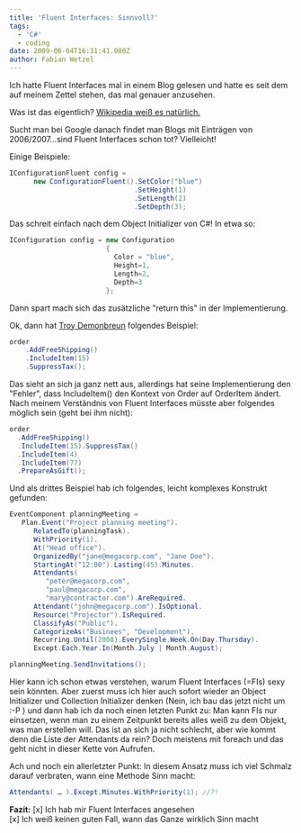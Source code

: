 ```yaml
---
title: 'Fluent Interfaces: Sinnvoll?'
tags:
  - 'C#'
  - coding
date: 2009-06-04T16:31:41.000Z
author: Fabian Wetzel
---
```


Ich hatte Fluent Interfaces mal in einem Blog gelesen und hatte es seit dem auf meinem Zettel stehen, das mal genauer anzusehen.

Was ist das eigentlich? [Wikipedia weiß es natürlich.](http://de.wikipedia.org/wiki/Fluent_Interface "Fluent_Interface bei Wikipedia (de)")

Sucht man bei Google danach findet man Blogs mit Einträgen von 2006/2007…sind Fluent Interfaces schon tot? Vielleicht!

Einige Beispiele:
```cs
IConfigurationFluent config =      
      new ConfigurationFluent().SetColor("blue")      
                               .SetHeight(1)      
                               .SetLength(2)      
                               .SetDepth(3);  

```
Das schreit einfach nach dem Object Initializer von C#! In etwa so:
```cs
IConfiguration config = new Configuration 
                        {
                          Color = "blue", 
                          Height=1, 
                          Length=2, 
                          Depth=3
                        };  
```

Dann spart mach sich das zusätzliche "return this" in der Implementierung.

Ok, dann hat [Troy Demonbreun](http://blog.troyd.net/PermaLink,guid,5cdd4862-857a-488d-a577-c6d21b548f19.aspx) folgendes Beispiel:
```cs
order     
    .AddFreeShipping()      
    .IncludeItem(15)      
    .SuppressTax();  
```

Das sieht an sich ja ganz nett aus, allerdings hat seine Implementierung den "Fehler", dass IncludeItem() den Kontext von Order auf OrderItem ändert. Nach meinem Verständnis von Fluent Interfaces müsste aber folgendes möglich sein (geht bei ihm nicht):
```cs
order     
  .AddFreeShipping()      
  .IncludeItem(15).SuppressTax()      
  .IncludeItem(4)      
  .IncludeItem(77)      
  .PrepareAsGift();  
```

Und als drittes Beispiel hab ich folgendes, leicht komplexes Konstrukt gefunden:
```cs
EventComponent planningMeeting =     
   Plan.Event("Project planning meeting").      
      RelatedTo(planningTask).      
      WithPriority(1).      
      At("Head office").      
      OrganizedBy("jane@megacorp.com", "Jane Doe").      
      StartingAt("12:00").Lasting(45).Minutes.      
      Attendants(      
         "peter@megacorp.com",      
         "paul@megacorp.com",      
         "mary@contractor.com").AreRequired.      
      Attendant("john@megacorp.com").IsOptional.      
      Resource("Projector").IsRequired.      
      ClassifyAs("Public").      
      CategorizeAs("Businees", "Development").      
      Recurring.Until(2008).EverySingle.Week.On(Day.Thursday).      
      Except.Each.Year.In(Month.July | Month.August);      

planningMeeting.SendInvitations();  
```

Hier kann ich schon etwas verstehen, warum Fluent Interfaces (=FIs) sexy sein könnten. Aber zuerst muss ich hier auch sofort wieder an Object Initializer und Collection Initializer denken (Nein, ich bau das jetzt nicht um :-P ) und dann hab ich da noch einen letzten Punkt zu: Man kann FIs nur einsetzen, wenn man zu einem Zeitpunkt bereits alles weiß zu dem Objekt, was man erstellen will. Das ist an sich ja nicht schlecht, aber wie kommt denn die Liste der Attendants da rein? Doch meistens mit foreach und das geht nicht in dieser Kette von Aufrufen. 

Ach und noch ein allerletzter Punkt: In diesem Ansatz muss ich viel Schmalz darauf verbraten, wann eine Methode Sinn macht:
```cs
Attendants( … ).Except.Minutes.WithPriority(1); //?!
```

**Fazit:**
[x] Ich hab mir Fluent Interfaces angesehen    
[x] Ich weiß keinen guten Fall, wann das Ganze wirklich Sinn macht



